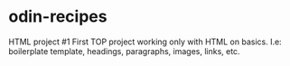# odin-recipes
HTML project #1
First TOP project working only with HTML on basics. I.e: boilerplate template, headings, paragraphs, images, links, etc.
